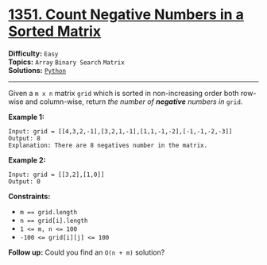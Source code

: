 # [1351. Count Negative Numbers in a Sorted Matrix](https://leetcode.com/problems/count-negative-numbers-in-a-sorted-matrix/)

**Difficulty:** `Easy`  
**Topics:** `Array` `Binary Search` `Matrix`  
**Solutions:** [`Python`](../../src/python/challenges/problems/count_negative_numbers_in_a_sorted_matrix_test.py)  

---

Given a `m x n` matrix `grid` which is sorted in non-increasing order both row-wise and column-wise, return *the number of **negative** numbers in* `grid`.

**Example 1:**

```
Input: grid = [[4,3,2,-1],[3,2,1,-1],[1,1,-1,-2],[-1,-1,-2,-3]]
Output: 8
Explanation: There are 8 negatives number in the matrix.
```

**Example 2:**

```
Input: grid = [[3,2],[1,0]]
Output: 0
```

**Constraints:**

* `m == grid.length`
* `n == grid[i].length`
* `1 <= m, n <= 100`
* `-100 <= grid[i][j] <= 100`

**Follow up:** Could you find an `O(n + m)` solution?